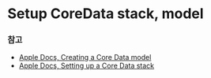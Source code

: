 # Setup CoreData stack, model


### 참고
- [Apple Docs, Creating a Core Data model](https://developer.apple.com/documentation/coredata/creating_a_core_data_model)
- [Apple Docs, Setting up a Core Data stack](https://developer.apple.com/documentation/coredata/setting_up_a_core_data_stack)
